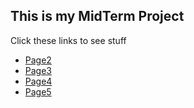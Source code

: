 ## This is my MidTerm Project



Click these links to see stuff





- [Page2](file:///C:/Users/Downing/Desktop/IT1000/GitHub/MidtermProject/page2.md)
- [Page3](file:///C:/Users/Downing/Desktop/IT1000/GitHub/MidtermProject/page3.md)
- [Page4](file:///C:/Users/Downing/Desktop/IT1000/GitHub/MidtermProject/page4.md)
- [Page5](file:///C:/Users/Downing/Desktop/IT1000/GitHub/MidtermProject/page5.md)

